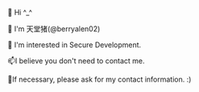 👋 Hi ^_^

💞️ I'm 天堂猪(@berryalen02)

👀 I'm interested in Secure Development.

📫I believe you don't need to contact me.

🌱If necessary, please ask for my contact information. :)

<!---
berryalen02/berryalen02 is a ✨ special ✨ repository because its `README.md` (this file) appears on your GitHub profile.
You can click the Preview link to take a look at your changes.
--->
